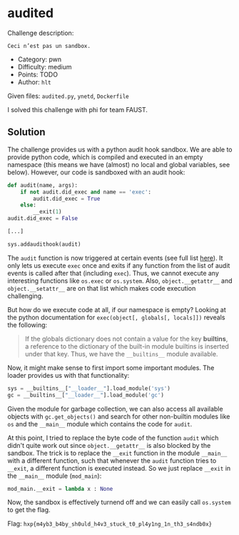 audited
=======

Challenge description: 
```
Ceci n’est pas un sandbox.
```

* Category: pwn
* Difficulty: medium
* Points: TODO
* Author: `hlt`

Given files: `audited.py`, `ynetd`, `Dockerfile`

I solved this challenge with phi for team FAUST.

## Solution

The challenge provides us with a python audit hook sandbox.
We are able to provide python code, which is compiled and executed in an empty namespace (this means we have (almost) no local and global variables, see below).
However, our code is sandboxed with an audit hook:
```python
def audit(name, args):
    if not audit.did_exec and name == 'exec':
        audit.did_exec = True
    else:
        __exit(1)
audit.did_exec = False

[...]

sys.addaudithook(audit)
```

The `audit` function is now triggered at certain events (see full list [here](https://docs.python.org/3/library/audit_events.html)).
It only lets us execute `exec` once and exits if any function from the list of audit events is called after that (including `exec`).
Thus, we cannot execute any interesting functions like `os.exec` or `os.system`.
Also, `object.__getattr__` and `object.__setattr__` are on that list which makes code execution challenging.

But how do we execute code at all, if our namespace is empty?
Looking at the python documentation for `exec(object[, globals[, locals]])` reveals the following:
> If the globals dictionary does not contain a value for the key __builtins__, a reference to the dictionary of the built-in module builtins is inserted under that key.
Thus, we have the `__builtins__` module available.

Now, it might make sense to first import some important modules.
The loader provides us with that functionality:
```python
sys = __builtins__["__loader__"].load_module('sys')
gc = __builtins__["__loader__"].load_module('gc')
```

Given the module for garbage collection, we can also access all available objects with `gc.get_objects()` and search for other non-builtin modules like `os` and the `__main__` module which contains the code for `audit`.

At this point, I tried to replace the byte code of the function `audit` which didn't quite work out since `object.__getattr__` is also blocked by the sandbox.
The trick is to replace the `__exit` function in the module `__main__` with a different function, such that whenever the `audit` function tries to `__exit`, a different function is executed instead.
So we just replace `__exit` in the `__main__` module (`mod_main`):
```python
mod_main.__exit = lambda x : None
```

Now, the sandbox is effectively turnend off and we can easily call `os.system` to get the flag.

Flag: `hxp{m4yb3_b4by_sh0uld_h4v3_stuck_t0_pl4y1ng_1n_th3_s4ndb0x}`

